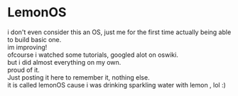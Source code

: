 # LemonOS
i don't even consider this an OS, just me for the first time actually being able to build basic one.
<br>
im improving!
<br>ofcourse i watched some tutorials, googled alot on oswiki.
<br> but i did almost everything on my own.
<br>proud of it.
<br>Just posting it here to remember it, nothing else.
<br>it is called lemonOS cause i was drinking sparkling water with lemon , lol :)
